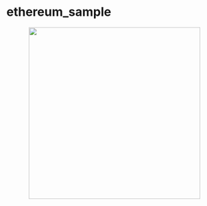 # ethereum_sample 
<div align="center"><img src="https://github.com/resoto/bcaim_edit/blob/main/pic/logo.png" width="400"/></div>

